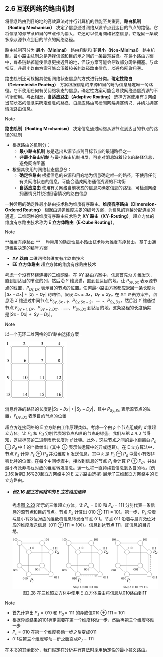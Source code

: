 ## 2.6 互联网络的路由机制

将信息路由到目的地的高效算法对并行计算机的性能至关重要。**路由机制（Routing Mechanism）** 决定了信息通过网络从源节点到达目的节点的路径。它将信息的源节点和目的节点作为输入。它还可以使用网络状态信息。它返回一条或多条从源节点到目的节点的网络路径。

路由机制可分为 **最小（Minimal）** 路由机制和 **非最小（Non-Minimal）** 路由机制。最小路由机制总是选择信源和目的地之间的一条最短路径。在最小路由方案中，每条链路都能使信息更接近目的地，但该方案可能会导致部分网络拥塞。与此相反，非最小路由方案可能会沿着较长的路径路由信息，以避免网络拥塞。

路由机制还可根据其使用网络状态信息的方式进行分类。**确定性路由（Deterministic Routing）** 方案根据信息的来源和目的地为信息确定唯一的路径。它不使用任何有关网络状态的信息。确定性方案可能会导致网络通信资源的不均衡使用。与此相反，**自适应路由（Adaptive Routing）** 选择方案使用有关网络当前状态的信息来确定信息的路径。自适应路由可检测网络拥塞情况，并绕过拥塞情况路由信息。

> [!NOTE]
>
> **路由机制（Routing Mechanism）** 决定信息通过网络从源节点到达目的节点的路径的机制
>
> - 根据路由的机制分：
>   - **最小路由机制** 总是选出从源节点到目标节点的最短路径之一
>   - **非最小路由机制** 与最小路由机制相反，可能对消息沿着较长的路径信息，避免网络阻塞
> - 根据其使用的网络状态信息分：
>   - **确定性路由** 根据信息的来源和目的地为信息确定唯一的路径，不使用任何有关网络状态的信息，可能会造成网络通信资源的不均衡
>   - **自适应路由** 使用有关网络当前状态的信息来确定信息的路径，可检测网络拥塞情况并绕过阻塞情况的路由信息

一种常用的确定性最小路由技术称为维度有序路由。**维度有序路由（Dimension-Ordered Routing）** 根据由通道维度决定的编号方案，为信息的穿越分配连续的通道。二维网格的维度有序路由技术称为 **XY 路由（XY-Routing）**，超立方体的维度有序路由技术称为 **E 立方体路由（E-Cube Routing）**。

> [!NOTE]
>
> **维度有序路由 ** 一种常用的确定性最小路由技术称为维度有序路由，基于由通道维数决定的编号方案
>
> - **XY 路由** 二维网格的维度有序路由技术
> - **EE 立方体路由** 超立方体的维度有序路由技术

考虑一个没有环绕连接的二维网格。在 XY 路由方案中，信息首先沿 *X* 维发送，直到到达目的节点的列，然后沿 *Y* 维发送，直到到达目的地。让 $P_{Sy,Sx}$ 表示源节点的位置，$P_{Dy,Dx}$ 表示目的节点的位置。任何最小路由方案都应返回一条长度为 $|Sx - Dx| + |Sy - Dy|$ 的路径。假设 $Dx \ge Sx$，$Dy \ge Sy$。在 XY 路由方案中，信息沿 *X* 维通过中间节点 $P_{Sy,Sx+1}$、$P_{Sy,Sx+2}$、$......$、$P_{Sy,Dx}$，然后沿 *Y* 维通过节点 $P_{Sy+1,Dx}$、$P_{Sy+2,Dx}$、$......$、$P_{Dy,Dx}$ 到达目的地，这条路径的长度确实是$|Sx - Dx| + |Sy - Dy|$​。

> [!NOTE]
>
> 以一个无环二维网格的XY路由选择方案：
>
> ![image-20240603144730928](./images/image-20240603144730928.png)
>
> 消息传递的路径的长度是$|Sx - Dx| + |Sy - Dy|$，其中 $P_{Sy,Sx}$ 表示源节点的位置，$P_{Dy,Dx}$ 表示目的节点的位置

超立方连接网络的 E 立方路由工作原理类似。考虑一个由 $p$ 个节点组成的 $d$ 维超立方体。让 $P_s$ 和 $P_d$ 分别代表源节点和目的节点的标签。我们从第 2.4.3 节得知，这些标签的二进制表示长度为 $d$ 比特。此外，这些节点之间的最小距离由 $P_s \oplus P_d$ 中 $1$ 的个数给出（其中 $\oplus$ 表示位运算中的异或运算）。在 E 立方算法中，节点 $P_s$ 计算 $P_s \oplus P_d$ 并沿维度 *k* 发送信息，其中 *k* 是 $P_s \oplus P_d$ 中最小有效非零比特的位置。在每个中间步骤中，接收到信息的节点 $P_i$ 会计算 $P_i \oplus P_d$，并沿最小有效非零位对应的维度转发信息。这一过程一直持续到信息到达目的地。[例 2.16](#例2.16%20超立方网络中的 E 立方路由选择) 展示了三维超立方网络中的 E 立方路由。

- ##### **例2.16 超立方网络中的 E 立方路由选择**

  考虑[图 2.28](#fig2.28) 所示的三维超立方体。让 $P_s = 010$ 和 $P_d = 111$ 分别代表一条信息的源节点和目的节点。节点 $P_s$ 计算出 $010 \oplus 111 = 101$。第一步，$P_s$ 沿着与最小有效位对应的维数将信息转发给节点 $011$。节点 $011$ 沿着与最有效位对应的维度发送信息（$011 \oplus 111 = 100$）。信息到达节点 $111$，即信息的目的地。

  <div align="center" id="fig2.28" name="fig2.28">
      <img src="./images/image-20240522150641614.png"/>
      <div>
          图2.28 在三维超立方体中使用 E 立方体路由将信息从010路由到111
      </div>
  </div>

> [!NOTE]
>
> - 首先计算出 $P_s = 010$ 和 $P_d = 111$ 的异或值$010 \oplus 111 = 101$
> - 根据异或结果的$101$确定需要在第一个维度移动一步，然后再第三个维度移动一步
> - $P_s = 010$ 在第一个维度移动一步之后变成$011$
> - $011$在第三个维度移动一步之后变成$P_d=111$

在本书的其余部分，我们假定在分析并行算法时采用确定性的最小报文路由。